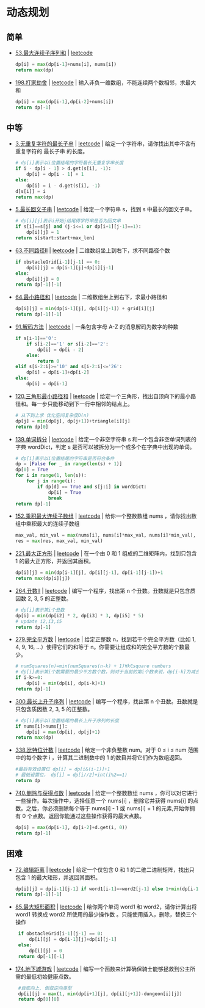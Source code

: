 # 动态规划

## 简单
- [53.最大连续子序列和](LeetCode/dp/53.%20最大子序和.py) | [leetcode](https://leetcode-cn.com/problems/maximum-subarray/)  
    ```python
    dp[i] = max(dp[i-1]+nums[i], nums[i])  
    return max(dp)
    ```
- [198.打家劫舍](LeetCode/dp/198.%20打家劫舍.py) | [leetcode](https://leetcode-cn.com/problems/house-robber/) | 输入非负一维数组，不能连续两个数相邻，求最大和
    ```python
    dp[i] = max(dp[i-1],dp[i-2]+nums[i]) 
    return dp[-1]
    ```


## 中等

- [3.无重复字符的最长子串](LeetCode/dp/3.无重复字符的最长子串.py) | [leetcode](https://leetcode-cn.com/problems/longest-substring-without-repeating-characters) | 给定一个字符串，请你找出其中不含有重复字符的 最长子串 的长度。
    ```python
    # dp[i]表示以i位置结尾的字符最长无重复字串长度
    if i - dp[i - 1] > d.get(s[i], -1):
        dp[i] = dp[i - 1] + 1
    else:
        dp[i] = i - d.get(s[i], -1)
    d[s[i]] = i
    return max(dp)
    ```
  
- [5.最长回文子串](LeetCode/dp/5.最长回文子串.py) | [leetcode](https://leetcode-cn.com/problems/longest-palindromic-substring) | 给定一个字符串 s，找到 s 中最长的回文子串。
    ```python
    # dp[i][j]表示i开始j结尾得字符串是否为回文串
    if s[i]==s[j] and (j-i<=1 or dp[i+1][j-1]==1):
        dp[i][j] = 1
    return s[start:start+max_len]
    ```

- [63.不同路径II](LeetCode/dp/63.%20不同路径II.py) | [leetcode](https://leetcode-cn.com/problems/unique-paths-ii/) | 二维数组坐上到右下，求不同路径个数  
    ```python
    if obstacleGrid[i-1][j-1] == 0:
        dp[i][j] = dp[i-1][j]+dp[i][j-1]
    else:
        dp[i][j] = 0
    return dp[-1][-1]
    ```

- [64.最小路径和](LeetCode/dp/64.%20最小路径和.py) | [leetcode](https://leetcode-cn.com/problems/minimum-path-sum/) | 二维数组坐上到右下，求最小路径和
    ```python
    dp[i][j] = min(dp[i-1][j], dp[i][j-1]) + grid[i][j]
    return dp[-1][-1]
    ```
- [91.解码方法](LeetCode/dp/91.解码方法.py) | [leetcode](https://leetcode-cn.com/problems/decode-ways) | 一条包含字母 A-Z 的消息解码为数字的种数
    ```python
    if s[i-1]=='0':
        if s[i-2]=='1' or s[i-2]=='2':
            dp[i] = dp[i - 2]
        else:
            return 0
    elif s[i-2:i]>='10' and s[i-2:i]<='26':
        dp[i] = dp[i-1]+dp[i-2]
    else:
        dp[i] = dp[i-1]
    ```

 - [120.三角形最小路径和](LeetCode/dp/120.%20三角形最小路径和.py) | [leetcode](https://leetcode-cn.com/problems/triangle/) | 给定一个三角形，找出自顶向下的最小路径和。每一步只能移动到下一行中相邻的结点上。
    ```python
    # 从下到上求 优化空间复杂度O(n)
    dp[j] = min(dp[j], dp[j+1])+triangle[i][j]
    return dp[0]
   ```
   
 - [139.单词拆分](LeetCode/dp/139.%20单词拆分.py) | [leetcode](https://leetcode-cn.com/problems/word-break/) | 给定一个非空字符串 s 和一个包含非空单词列表的字典 wordDict，判定 s 是否可以被拆分为一个或多个在字典中出现的单词。
    ```python
    # dp[i]表示以i位置结尾的字符串是否符合条件 
    dp = [False for _ in range(len(s) + 1)]
    dp[0] = True
    for i in range(1, len(s)):
        for j in range(i):
            if dp[d] == True and s[j:i] in wordDict:
                dp[i] = True
                break
    return dp[-1]
    ```
 - [152.乘积最大连续子数组](LeetCode/dp/152.乘积最大连续子数组.py) | [leetcode](https://leetcode-cn.com/problems/maximum-product-subarray) | 给你一个整数数组 nums ，请你找出数组中乘积最大的连续子数组
    ```python
    max_val, min_val = max(nums[i], nums[i]*max_val, nums[i]*min_val), min(nums[i], nums[i]*max_val, nums[i]*min_val)
    res = max(res, max_val, min_val)
    ```

- [221.最大正方形](LeetCode/dp/221.%20最大正方形.py) | [leetcode](https://leetcode-cn.com/problems/maximal-square/) | 在一个由 0 和 1 组成的二维矩阵内，找到只包含 1 的最大正方形，并返回其面积。
    ```python
    dp[i][j] = min(dp[i-1][j], dp[i][j-1], dp[i-1][j-1])+1
    return max(dp[i][j])  
    ```
  
- [264.丑数II](LeetCode/dp/264.%20丑数%20II.py) | [leetcode](https://leetcode-cn.com/problems/ugly-number-ii) | 编写一个程序，找出第 n 个丑数。丑数就是只包含质因数 2, 3, 5 的正整数。
    ```python
    # dp[i]表示第i个丑数
    dp[i] = min(dp[i2] * 2, dp[i3] * 3, dp[i5] * 5)
    # update i2,i3,i5
    return dp[-1]
    ```
- [279.完全平方数](LeetCode/dp/279.完全平方数.py) | [leetcode](https://leetcode-cn.com/problems/perfect-squares) | 给定正整数 n，找到若干个完全平方数（比如 1, 4, 9, 16, ...）使得它们的和等于 n。你需要让组成和的完全平方数的个数最少。
    ```python
    # numSquares(n)=min(numSquares(n-k) + 1)∀k∈square numbers
    # dp[i]表示第i个数需要的最少平方数个数，则对于当前的第i个数来说，dp[i-k]为减去平方数k后的数字需要的最少平方数个数，在+1得到dp[i]，取所有平方数情况的最小值得到最终的dp[i]
    if i-k>=0:
        dp[i] = min(dp[i], dp[i-k]+1)
    return dp[-1]
    ```
  
- [300.最长上升子序列](LeetCode/dp/300.最长上升子序列.py) | [leetcode](https://leetcode-cn.com/problems/longest-increasing-subsequence) | 编写一个程序，找出第 n 个丑数。丑数就是只包含质因数 2, 3, 5 的正整数。
    ```python
    # dp[i]表示以i位置结尾的最长上升子序列的长度
    if nums[i]>nums[j]:
        dp[i] = max(dp[i], dp[j]+1)
    return max(dp)
    ```
- [338.比特位计数](LeetCode/dp/338.比特位计数.py) | [leetcode](https://leetcode-cn.com/problems/counting-bits) | 给定一个非负整数 num。对于 0 ≤ i ≤ num 范围中的每个数字 i ，计算其二进制数中的 1 的数目并将它们作为数组返回。
    ```python
    #最后有效设置位 dp[i] = dp[i&(i-1)]+1
    # 最低设置位， dp[i] = dp[i//2]+int(i%2==1)
    return dp
    ```

- [740.删除与获得点数](LeetCode/dp/740.删除与获得点数.py) | [leetcode](https://leetcode-cn.com/problems/counting-bits) | 给定一个整数数组 nums ，你可以对它进行一些操作。每次操作中，选择任意一个 nums[i] ，删除它并获得 nums[i] 的点数。之后，你必须删除每个等于 nums[i] - 1 或 nums[i] + 1 的元素,开始你拥有 0 个点数。返回你能通过这些操作获得的最大点数。
    ```python
    dp[i] = max(dp[i-1], dp[i-2]+d.get(i, 0))
    return dp[-1]
    ```

## 困难

- [72.编辑距离](LeetCode/dp/72.%20编辑距离.py) | [leetcode](https://leetcode-cn.com/problems/edit-distance) | 给定一个仅包含 0 和 1 的二维二进制矩阵，找出只包含 1 的最大矩形，并返回其面积。  
   ```python
   dp[i][j] = dp[i-1][j-1] if word1[i-1]==word2[j-1] else 1+min(dp[i-1][j], dp[i][j-1], dp[i-1][j-1])
   return dp[-1][-1]
   ```

- [85.最大矩形面积](LeetCode/dp/85.%20最大矩形面积.py) | [leetcode](https://leetcode-cn.com/problems/maximal-rectangle/) | 给你两个单词 word1 和 word2，请你计算出将 word1 转换成 word2 所使用的最少操作数 。只能使用插入，删除，替换三个操作
   ```python
    if obstacleGrid[i-1][j-1] == 0:
        dp[i][j] = dp[i-1][j]+dp[i][j-1]
    else:
        dp[i][j] = 0
    return dp[-1][-1]
   ```

- [174.地下城游戏](LeetCode/dp/174.地下城游戏.py) | [leetcode](https://leetcode-cn.com/problems/dungeon-game) | 编写一个函数来计算确保骑士能够拯救到公主所需的最低初始健康点数。
   ```python
    #自底向上, 倒叙逆向类型
    dp[i][j] = max(1, min(dp[i+1][j], dp[i][j+1])-dungeon[i][j])
    return dp[0][0]
   ```


